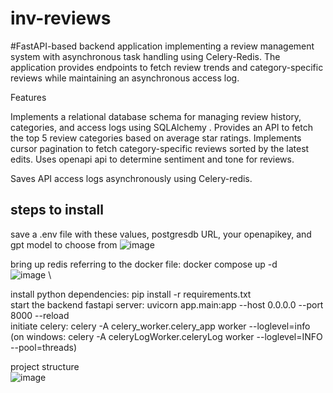 # inv-reviews
 

#FastAPI-based backend application implementing a review management system with asynchronous task handling using Celery-Redis. The application provides endpoints to fetch review trends and category-specific reviews while maintaining an asynchronous access log.

Features

Implements a relational database schema for managing review history, categories, and access logs using SQLAlchemy .
Provides an API to fetch the top 5 review categories based on average star ratings.
Implements cursor pagination to fetch category-specific reviews sorted by the latest edits.
Uses openapi api to determine sentiment and tone for reviews.

Saves API access logs asynchronously using Celery-redis.

## steps to install 
save a .env file with these values, postgresdb URL, your openapikey, and gpt model to choose from
![image](https://github.com/user-attachments/assets/e7335419-9a90-4ef6-80ae-9a4874df96a7) 

bring up redis referring to the docker file: docker compose up -d \
![image](https://github.com/user-attachments/assets/280dd2c9-3c1a-4945-8d2a-aca2928f0ad1) \

install python dependencies: pip install -r requirements.txt \
start the backend fastapi server: uvicorn app.main:app --host 0.0.0.0 --port 8000 --reload \
initiate celery: celery -A celery_worker.celery_app worker --loglevel=info \
(on windows: celery -A celeryLogWorker.celeryLog worker --loglevel=INFO --pool=threads) 

project structure \
![image](https://github.com/user-attachments/assets/3aa6d172-514e-4036-b403-0a7c99b6f1da)
